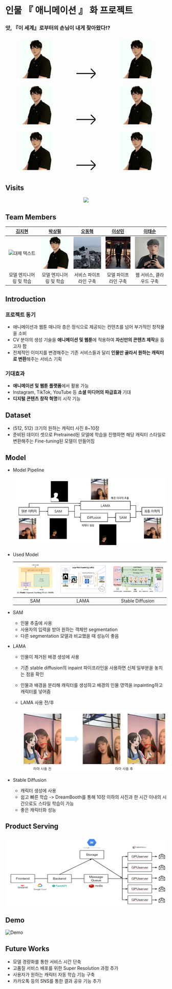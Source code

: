 # 인물 『 애니메이션 』 화 프로젝트 

### 앗, 『이 세계』로부터의 손님이 내게 찾아왔다!?

<style>
  .container {
    max-width: 600px; /* 원하는 최대 너비를 설정 (필요시 조절) */
    margin: 0 auto; /* 가운데 정렬을 위해 추가 */
  }
  .table {
    display: table;
    width: 100%;
    border-collapse: collapse;
    text-align: center;
  }
  .table-row {
    display: table-row;
  }
  .table-cell {
    display: table-cell;
    padding: 10px; /* 셀 안의 여백 설정 */
  }
  .image {
    max-width: 100px; /* 이미지의 최대 너비를 설정 (필요시 조절) */
    height: auto;
  }
  .arrow {
    width: 60px; /* 화살표 크기 조절 */
    height: 30px;
  }
</style>

<div class="container">
  <div class="table">
    <div class="table-row">
      <div class="table-cell">
        <img class="image" src="./src/T5082.jpg" alt="Image 1">
      </div>
      <div class="table-cell">
        <svg class="arrow" viewBox="0 0 60 30" fill="none" xmlns="http://www.w3.org/2000/svg">
          <path d="M0 15L60 15M60 15L45 0M60 15L45 30" stroke="black" stroke-width="3"/>
        </svg>
      </div>
      <div class="table-cell">
        <img class="image" src="./src/T5082.jpg" alt="Image 2">
      </div>
    </div>
    <div class="table-row">
      <div class="table-cell">
        <img class="image" src="./src/T5082.jpg" alt="Image 3">
      </div>
      <div class="table-cell">
        <svg class="arrow" viewBox="0 0 60 30" fill="none" xmlns="http://www.w3.org/2000/svg">
          <path d="M0 15L60 15M60 15L45 0M60 15L45 30" stroke="black" stroke-width="3"/>
        </svg>
      </div>
      <div class="table-cell">
        <img class="image" src="./src/T5082.jpg" alt="Image 4">
      </div>
    </div>
    <div class="table-row">
      <div class="table-cell">
        <img class="image" src="./src/T5082.jpg" alt="Image 5">
      </div>
      <div class="table-cell">
        <svg class="arrow" viewBox="0 0 60 30" fill="none" xmlns="http://www.w3.org/2000/svg">
          <path d="M0 15L60 15M60 15L45 0M60 15L45 30" stroke="black" stroke-width="3"/>
        </svg>
      </div>
      <div class="table-cell">
        <img class="image" src="./src/T5082.jpg" alt="Image 6">
      </div>
    </div>
  </div>
</div>



## Visits

<p align="center">
  <a href="https://count.getloli.com/"><img src="https://count.getloli.com/get/@Boostcamp5-CV-16-최『AI』?theme=rule34"/></a>
</p>

## Team Members

|                                                                           [김지현](https://github.com/codehyunn)                                                                           |                                                                           [박상필](https://github.com/SangphilPark)                                                                           |                                                                           [오동혁](https://github.com/97DongHyeokOH)                                                                           |                                                                           [이상민](https://github.com/dldltkdals)                                                                           |                                                                           [이태순](https://github.com/LTSGOD)                                                                           |
| :--------------------------------------------------------------------------------------------------------------------------------------------------------: | :--------------------------------------------------------------------------------------------------------------------------------------------------------: | :--------------------------------------------------------------------------------------------------------------------------------------------------------: | :--------------------------------------------------------------------------------------------------------------------------------------------------------: | :--------------------------------------------------------------------------------------------------------------------------------------------------------: |
| <img src="https://encrypted-tbn0.gstatic.com/images?q=tbn:ANd9GcQrscwx3lsb0twVlYNjri57vfLQ2R_c6ABDmA&usqp=CAU" alt="대체 텍스트" width="100" height="100"> | <img src="./src/T5082.jpg" alt="대체 텍스트" width="100" height="100"> | <img src="./src/T5124.jpg" alt="대체 텍스트" width="100" height="100"> | <img src="./src/T5141.png" alt="대체 텍스트" width="100" height="100"> | <img src="./src/T5165.jpg" alt="대체 텍스트" width="100" height="100"> |
| 모델 엔지니어링 및 학습  | 모델 엔지니어링 및 학습  | 서비스 파이프라인 구축 | 모델 파이프라인 구축 | 웹 서비스, 클라우드 구축 |

## Introduction

### 프로젝트 동기
- 애니메이션과 웹툰 매니아 층은 정식으로 제공되는 컨텐츠를 넘어 부가적인 창작물을 소비
- CV 분야의 생성 기술을 **애니메이션 및 웹툰**에 적용하여 **자신만의 콘텐츠 제작**을 돕고자 함
- 전체적인 이미지를 변경해주는 기존 서비스들과 달리 **인물만 골라서 원하는 캐릭터로 변환**해주는 서비스 기획

### 기대효과
- **애니메이션 및 웹툰 플랫폼**에서 활용 가능
- Instagram, TikTok, YouTube 등 **소셜 미디어의 파급효과** 기대
- **디지털 콘텐츠 창작 혁명**의 시작 기능

## Dataset
- (512, 512) 크기의 원하는 캐릭터 사진 8~10장
- 준비된 데이터 셋으로 Pretrained된 모델에 학습을 진행하면 해당 캐릭터 스타일로 변환해주는 Fine-tuning된 모델이 만들어짐

## Model
- Model Pipeline

    ![모델 파이프라인](./src/Model_Pipeline.png)

- Used Model

    | ![Segmentation Model](./src/SAM.png) | ![Inpainting Model](./src/LAMA.png) | ![Stable Diffusion](./src/Stable%20diffusion.png) |
    |:--------------------------:|:--------------------------:|:--------------------------:|
    |       SAM                |       LAMA                |       Stable Diffusion                |

- SAM 
    - 인물 추출에 사용
    - 사용자의 입력을 받아 원하는 객체만 segmentation
    - 다른 segmentation 모델과 비교했을 때 성능이 좋음

- LAMA 
    - 인물이 제거된 배경 생성에 사용
    - 기존 stable diffusion의 inpaint 파이프라인을 사용하면 신체 일부분을 놓치는 점을 확인
    - 인물과 배경을 분리해 캐릭터를 생성하고 배경의 인물 영역을 inpainting하고 캐릭터를 넣어줌 
    - LAMA 사용 전/후

        ![Why LAMA](./src/why_LAMA.png)

- Stable Diffusion
    - 캐릭터 생성에 사용
    - 쉽고 빠른 학습 -> DreamBooth를 통해 10장 이하의 사진과 한 시간 이내의 시간으로도 스타일 학습이 가능
    - 좋은 캐릭터화 성능


## Product Serving
![Product Serving](./src/Service%20Pipeline.png)

## Demo

![Demo](https://github.com/boostcampaitech5/level3_cv_finalproject-cv-16/assets/64296314/baa60c7a-605f-463f-b1fe-dd782670242f)

## Future Works
- 모델 경량화를 통한 서비스 시간 단축
- 고품질 서비스 배포를 위한 Super Resolution 과정 추가
- 사용자가 원하는 캐릭터 자동 학습 기능 구축
- 카카오톡 등의 SNS를 통한 결과 공유 기능 추가